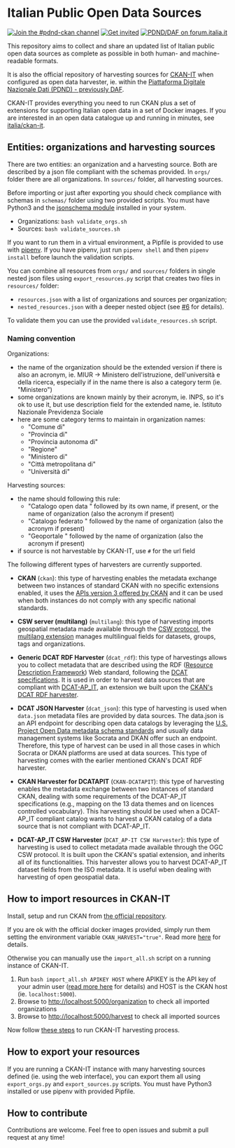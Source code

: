 # Italian Public Open Data Sources

[![Join the #pdnd-ckan channel](https://img.shields.io/badge/Slack%20channel-%23pdnd--ckan-blue.svg?logo=slack)](https://developersitalia.slack.com/messages/CMX9ZDPK3)
[![Get invited](https://slack.developers.italia.it/badge.svg)](https://slack.developers.italia.it/)
[![PDND/DAF on forum.italia.it](https://img.shields.io/badge/Forum-PDND-blue.svg)](https://forum.italia.it/c/daf)

This repository aims to collect and share an updated list of Italian public open data sources as complete as possible in both human- and machine-readable formats.

It is also the official repository of harvesting sources for [CKAN-IT](https://github.com/italia/ckan-it) when configured as open data harvester,
ie. within the [Piattaforma Digitale Nazionale Dati (PDND) - previously DAF](https://pdnd.italia.it/).

CKAN-IT provides everything you need to run CKAN plus a set of extensions for supporting Italian open data in a set of Docker images.
If you are interested in an open data catalogue up and running in minutes, see [italia/ckan-it](https://github.com/italia/ckan-it).

## Entities: organizations and harvesting sources

There are two entities: an organization and a harvesting source. Both are described by a json file compliant with the schemas provided.
In `orgs/` folder there are all organizations. In `sources/` folder, all harvesting sources.

Before importing or just after exporting you should check compliance with schemas in `schemas/` folder using two provided scripts.
You must have Python3 and the [jsonschema module](https://pypi.org/project/jsonschema/) installed in your system.

* Organizations: `bash validate_orgs.sh`
* Sources: `bash validate_sources.sh`

If you want to run them in a virtual environment, a Pipfile is provided to use with [pipenv](https://pipenv.kennethreitz.org/en/latest/).
If you have pipenv, just run `pipenv shell` and then `pipenv install` before launch the validation scripts.

You can combine all resources from `orgs/` and `sources/` folders in single nested json files using `export_resources.py` script that creates two files in `resources/` folder:

* `resources.json` with a list of organizations and sources per organization;
* `nested_resources.json` with a deeper nested object (see [#6](https://github.com/italia/public-opendata-sources/issues/6) for details).

To validate them you can use the provided `validate_resources.sh` script.

### Naming convention

Organizations:

* the name of the organization should be the extended version if there is also an acronym, ie. MIUR -> Ministero dell'istruzione, dell'università e della ricerca, especially if in the name there is also a category term (ie. "Ministero")
* some organizations are known mainly by their acronym, ie. INPS, so it's ok to use it, but use description field for the extended name, ie. Istituto Nazionale Previdenza Sociale
* here are some category terms to maintain in organization names:
  * "Comune di"
  * "Provincia di"
  * "Provincia autonoma di"
  * "Regione"
  * "Ministero di"
  * "Città metropolitana di"
  * "Università di"

Harvesting sources:

* the name should following this rule:
  * "Catalogo open data " followed by its own name, if present, or the name of organization (also the acronym if present)
  * "Catalogo federato " followed by the name of organization (also the acronym if present)
  * "Geoportale " followed by the name of organization (also the acronym if present)
* if source is not harvestable by CKAN-IT, use `#` for the url field

The following different types of harvesters are currently supported.

* **CKAN** (`ckan`): this type of harvesting enables the metadata exchange between two instances of standard CKAN with no specific extensions enabled, it uses the [APIs version 3 offered by CKAN](https://docs.ckan.org/en/2.6/api/index.html) and it can be used when both instances do not comply with any specific national standards.

* **CSW server (multilang)** (`multilang`): this type of harvesting imports geospatial metadata made available through the [CSW protocol](https://en.wikipedia.org/wiki/Catalogue_Service_for_the_Web), the [multilang extension](https://github.com/italia/ckanext-multilang) manages multilingual fields for datasets, groups, tags and organizations.

* **Generic DCAT RDF Harvester** (`dcat_rdf`): this type of harvestings allows you to collect metadata that are described using the RDF ([Resource Description Framework](https://en.wikipedia.org/wiki/Resource_Description_Framework)) Web standard, following the [DCAT specifications](https://www.w3.org/TR/2018/WD-vocab-dcat-2-20180508/). It is used in order to harvest data sources that are compliant with [DCAT-AP_IT](https://docs.italia.it/italia/daf/linee-guida-cataloghi-dati-dcat-ap-it/it/stabile/dcat-ap_it.html), an extension we built upon the [CKAN's DCAT RDF harvester](https://github.com/ckan/ckanext-dcat).

* **DCAT JSON Harvester** (`dcat_json`): this type of harvesting is used when `data.json` metadata files are provided by data sources. The data.json is an API endpoint for describing open data catalogs by leveraging the [U.S. Project Open Data metadata schema standards](https://project-open-data.cio.gov/v1.1/schema/) and usually data management systems like Socrata and DKAN offer such an endpoint. Therefore, this type of harvest can be used in all those cases in which Socrata or DKAN platforms are used at data sources. This type of harvesting comes with the earlier mentioned CKAN's DCAT RDF harvester.

* **CKAN Harvester for DCATAPIT** (`CKAN-DCATAPIT`): this type of harvesting enables the metadata exchange between two instances of standard CKAN, dealing with some requirements of the DCAT-AP_IT specifications (e.g., mapping on the 13 data themes and on licences controlled vocabulary). This harvesting should be used when a DCAT-AP_IT compliant catalog wants to harvest a CKAN catalog of a data source that is not compliant with DCAT-AP_IT.

* **DCAT-AP_IT CSW Harvester** (`DCAT_AP-IT CSW Harvester`): this type of harvesting is used to collect metadata made available through the OGC CSW protocol. It is built upon the CKAN's spatial extension, and inherits all of its functionalities. This harvester allows you to harvest DCAT-AP_IT dataset fields from the ISO metadata. It is useful wben dealing with harvesting of open geospatial data.

## How to import resources in CKAN-IT

Install, setup and run CKAN from [the official repository](https://github.com/italia/ckan-it).

If you are ok with the official docker images provided, simply run them setting the environment variable `CKAN_HARVEST="true"`.
Read more [here](https://github.com/italia/ckan-it#ckan-it-harvesting-optional) for details.

Otherwise you can manually use the `import_all.sh` script on a running instance of CKAN-IT.

1. Run `bash import_all.sh APIKEY HOST` where APIKEY is the API key of your admin user ([read more here](https://docs.ckan.org/en/2.6/api/index.html#authentication-and-api-keys) for details) and HOST is the CKAN host (ie. `localhost:5000`).
2. Browse to [http://localhost:5000/organization](http://localhost:5000/organization) to check all imported organizations
3. Browse to [http://localhost:5000/harvest](http://localhost:5000/harvest) to check all imported sources

Now follow [these steps](https://github.com/italia/ckan-it#ckan-it-harvesting-optional) to run CKAN-IT harvesting process.

## How to export your resources

If you are running a CKAN-IT instance with many harvesting sources defined (ie. using the web interface), you can export them all using `export_orgs.py` and `export_sources.py` scripts. You must have Python3 installed or use pipenv with provided Pipfile.

## How to contribute

Contributions are welcome. Feel free to open issues and submit a pull request at any time!
